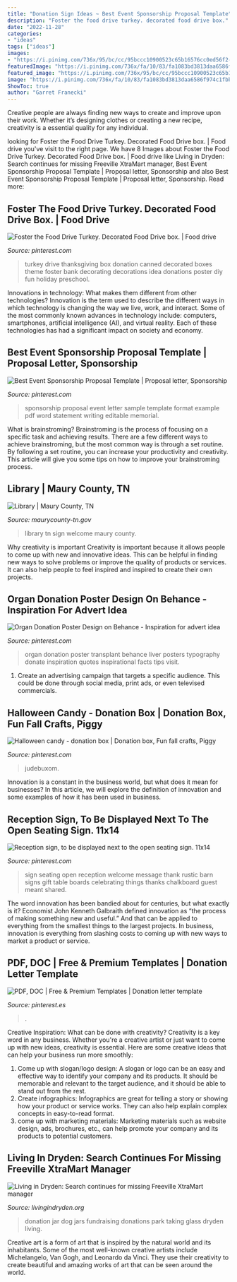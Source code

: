 ```yaml
---
title: "Donation Sign Ideas ~ Best Event Sponsorship Proposal Template"
description: "Foster the food drive turkey. decorated food drive box."
date: "2022-11-28"
categories:
- "ideas"
tags: ["ideas"]
images:
- "https://i.pinimg.com/736x/95/bc/cc/95bccc10900523c65b16576cc0ed56f2--food-bank-food-networktrisha.jpg"
featuredImage: "https://i.pinimg.com/736x/fa/10/83/fa1083bd3813daa6586f974c1fbbd850.jpg"
featured_image: "https://i.pinimg.com/736x/95/bc/cc/95bccc10900523c65b16576cc0ed56f2--food-bank-food-networktrisha.jpg"
image: "https://i.pinimg.com/736x/fa/10/83/fa1083bd3813daa6586f974c1fbbd850.jpg"
ShowToc: true
author: "Garret Franecki"
---
```



Creative people are always finding new ways to create and improve upon their work. Whether it’s designing clothes or creating a new recipe, creativity is a essential quality for any individual.

	

		
looking for Foster the Food Drive Turkey. Decorated Food Drive box. | Food drive you've visit to the right page. We have 8 Images about Foster the Food Drive Turkey. Decorated Food Drive box. | Food drive like Living in Dryden: Search continues for missing Freeville XtraMart manager, Best Event Sponsorship Proposal Template | Proposal letter, Sponsorship and also Best Event Sponsorship Proposal Template | Proposal letter, Sponsorship. Read more:
		
    
## Foster The Food Drive Turkey. Decorated Food Drive Box. | Food Drive

<img loading=lazy src="https://i.pinimg.com/736x/95/bc/cc/95bccc10900523c65b16576cc0ed56f2--food-bank-food-networktrisha.jpg" onerror="this.onerror=null;this.src='https://tse2.mm.bing.net/th?id=OIP.RMl41QCyJrh0UV4PVCgCwQHaJ3&amp;pid=15.1';" alt="Foster the Food Drive Turkey. Decorated Food Drive box. | Food drive">

_Source: pinterest.com_

>turkey drive thanksgiving box donation canned decorated boxes theme foster bank decorating decorations idea donations poster diy fun holiday preschool. 

	

Innovations in technology: What makes them different from other technologies?
Innovation is the term used to describe the different ways in which technology is changing the way we live, work, and interact. Some of the most commonly known advances in technology include: computers, smartphones, artificial intelligence (AI), and virtual reality. Each of these technologies has had a significant impact on society and economy.

    
## Best Event Sponsorship Proposal Template | Proposal Letter, Sponsorship

<img loading=lazy src="https://i.pinimg.com/736x/fa/10/83/fa1083bd3813daa6586f974c1fbbd850.jpg" onerror="this.onerror=null;this.src='https://tse2.mm.bing.net/th?id=OIP.lQkRlQa1zePHkIqtYVdCFAHaKe&amp;pid=15.1';" alt="Best Event Sponsorship Proposal Template | Proposal letter, Sponsorship">

_Source: pinterest.com_

>sponsorship proposal event letter sample template format example pdf word statement writing editable memorial. 

	

What is brainstroming? Brainstroming is the process of focusing on a specific task and achieving results. There are a few different ways to achieve brainstroming, but the most common way is through a set routine. By following a set routine, you can increase your productivity and creativity. This article will give you some tips on how to improve your brainstroming process.

    
## Library | Maury County, TN

<img loading=lazy src="https://www.maurycounty-tn.gov/ImageRepository/Document?documentId=2597" onerror="this.onerror=null;this.src='https://tse1.mm.bing.net/th?id=OIP.wgRk9RId7afwc2Nn2papSQHaFj&amp;pid=15.1';" alt="Library | Maury County, TN">

_Source: maurycounty-tn.gov_

>library tn sign welcome maury county. 

	

Why creativity is important
Creativity is important because it allows people to come up with new and innovative ideas. This can be helpful in finding new ways to solve problems or improve the quality of products or services. It can also help people to feel inspired and inspired to create their own projects.

    
## Organ Donation Poster Design On Behance - Inspiration For Advert Idea

<img loading=lazy src="https://i.pinimg.com/736x/21/d2/82/21d282967e842803793cb89f1593d3b0--organ-donation-poster-designs.jpg" onerror="this.onerror=null;this.src='https://tse1.mm.bing.net/th?id=OIP.bKc32udJxT3igWRR5TS_2gHaL2&amp;pid=15.1';" alt="Organ Donation Poster Design on Behance - Inspiration for advert idea">

_Source: pinterest.com_

>organ donation poster transplant behance liver posters typography donate inspiration quotes inspirational facts tips visit. 

	

1. Create an advertising campaign that targets a specific audience. This could be done through social media, print ads, or even televised commercials.

    
## Halloween Candy - Donation Box | Donation Box, Fun Fall Crafts, Piggy

<img loading=lazy src="https://i.pinimg.com/736x/48/42/e5/4842e584f41183e01fedcef35e64f6ea.jpg" onerror="this.onerror=null;this.src='https://tse1.mm.bing.net/th?id=OIP.tTdUzB2dPbBwKrI__NSkmgHaJj&amp;pid=15.1';" alt="Halloween candy - donation box | Donation box, Fun fall crafts, Piggy">

_Source: pinterest.com_

>judebuxom. 

	

Innovation is a constant in the business world, but what does it mean for businesses? In this article, we will explore the definition of innovation and some examples of how it has been used in business.

    
## Reception Sign, To Be Displayed Next To The Open Seating Sign. 11x14

<img loading=lazy src="https://s-media-cache-ak0.pinimg.com/736x/c1/71/a7/c171a72d3243cedb609b9f8f9b87d2cd.jpg" onerror="this.onerror=null;this.src='https://tse4.mm.bing.net/th?id=OIP.8lPRen7l31u99uCrsWH_PQHaLH&amp;pid=15.1';" alt="Reception sign, to be displayed next to the open seating sign. 11x14">

_Source: pinterest.com_

>sign seating open reception welcome message thank rustic barn signs gift table boards celebrating things thanks chalkboard guest meant shared. 

	

The word innovation has been bandied about for centuries, but what exactly is it? Economist John Kenneth Galbraith defined innovation as “the process of making something new and useful.” And that can be applied to everything from the smallest things to the largest projects. In business, innovation is everything from slashing costs to coming up with new ways to market a product or service.

    
## PDF, DOC | Free &amp; Premium Templates | Donation Letter Template

<img loading=lazy src="https://i.pinimg.com/736x/1b/26/ec/1b26ec9d6f6e0f22c0901676a9ba53fe.jpg" onerror="this.onerror=null;this.src='https://tse4.mm.bing.net/th?id=OIP.UzZLHziiLt_6t29vPHRyqgAAAA&amp;pid=15.1';" alt="PDF, DOC | Free &amp; Premium Templates | Donation letter template">

_Source: pinterest.es_

>. 

	

Creative Inspiration: What can be done with creativity?
Creativity is a key word in any business. Whether you're a creative artist or just want to come up with new ideas, creativity is essential. Here are some creative ideas that can help your business run more smoothly: 
1. Come up with slogan/logo design: A slogan or logo can be an easy and effective way to identify your company and its products. It should be memorable and relevant to the target audience, and it should be able to stand out from the rest. 
2. Create infographics: Infographics are great for telling a story or showing how your product or service works. They can also help explain complex concepts in easy-to-read format. 
3. come up with marketing materials: Marketing materials such as website design, ads, brochures, etc., can help promote your company and its products to potential customers.

    
## Living In Dryden: Search Continues For Missing Freeville XtraMart Manager

<img loading=lazy src="http://livingindryden.org/images/rt13366/jar06272011B.jpg" onerror="this.onerror=null;this.src='https://tse1.mm.bing.net/th?id=OIP.Tq6ZGG0NBDLBTd-ikLUHGAHaJ6&amp;pid=15.1';" alt="Living in Dryden: Search continues for missing Freeville XtraMart manager">

_Source: livingindryden.org_

>donation jar dog jars fundraising donations park taking glass dryden living. 

	

Creative art is a form of art that is inspired by the natural world and its inhabitants. Some of the most well-known creative artists include Michelangelo, Van Gogh, and Leonardo da Vinci. They use their creativity to create beautiful and amazing works of art that can be seen around the world.

